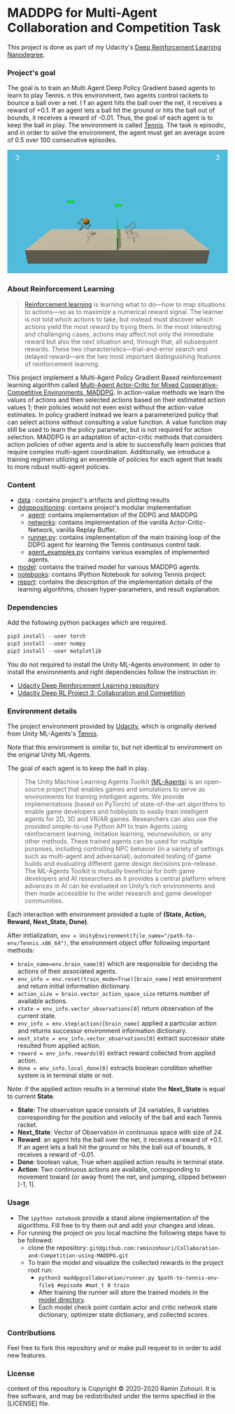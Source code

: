 # MADDPG for Multi-Agent Collaboration and Competition Task



This project is done as part of my Udacity's [Deep Reinforcement Learning Nanodegree](https://www.udacity.com/course/deep-reinforcement-learning-nanodegree--nd893).

### Project's goal

The goal is to train an Multi Agent Deep Policy Gradient based agents to learn to play Tennis.
n this environment, two agents control rackets to bounce a ball over a net. I
f an agent hits the ball over the net, it receives a reward of +0.1. 
If an agent lets a ball hit the ground or hits the ball out of bounds, it receives a reward of -0.01.
Thus, the goal of each agent is to keep the ball in play.
The environment is  called [Tennis](https://github.com/Unity-Technologies/ml-agents/blob/main/docs/Learning-Environment-Examples.md#tennis).
The task is episodic, and in order to solve the environment, the agent must get an average score of 0.5 over 100 consecutive episodes.

![](./data/tennis.gif)



### About Reinforcement Learning

> [Reinforcement learning](https://web.stanford.edu/class/psych209/Readings/SuttonBartoIPRLBook2ndEd.pdf) 
>is learning what to do—how to map situations to actions—so as to maximize a numerical reward signal.
> The learner is not told which actions to take, but instead must discover which actions yield the most reward by trying them. 
>In the most interesting and challenging cases, actions may affect not only the immediate reward but also the next situation and, 
>through that, all subsequent rewards. These two characteristics—trial-and-error search and delayed reward—are the two most
> important distinguishing features of reinforcement learning. 

This project implement a Multi-Agent Policy Gradient Based reinforcement learning algorithm called [Multi-Agent Actor-Critic for Mixed
Cooperative-Competitive Environments, MADDPG](https://papers.nips.cc/paper/2017/file/68a9750337a418a86fe06c1991a1d64c-Paper.pdf).
In action-value methods we learn the values of actions and
then selected actions based on their estimated action values 1; their policies would not even exist without
the action-value estimates. In policy gradient instead we learn a parameterized policy that can select actions without 
consulting a value function. A value function may still be used to learn the policy parameter, 
but is not required for action selection. MADDPG is an adaptation of actor-critic methods that considers action policies
of other agents and is able to successfully learn policies that require complex multi-agent coordination. Additionally, we introduce a training regimen utilizing an
ensemble of policies for each agent that leads to more robust multi-agent policies.

### Content 

* [data](https://github.com/raminzohouri/Collaboration-and-Competition-using-MADDPG/tree/main/data) : contains project's artifacts and plotting results
* [ddgppositioning](https://github.com/raminzohouri/Collaboration-and-Competition-using-MADDPG/tree/main/maddpgcollaboration): contains project's modular implementation 
  * [agent](https://github.com/raminzohouri/Collaboration-and-Competition-using-MADDPG/tree/main/maddpgcollaboration/agent): contains implementation of the DDPG and MADDPG  
  * [networks](https://github.com/raminzohouri/Collaboration-and-Competition-using-MADDPG/tree/main/maddpgcollaboration/networks): contains implementation of the vanilla Actor-Critic-Network, vanilla Replay Buffer. 
  * [runner.py](https://github.com/raminzohouri/DDGP-for-ArmRobot-Positioning/blob/main/maddpgcollaboration/runner.py): contains implementation of the main training loop of the DDPG agent for learning the Tennis continuous control task.
  * [agent_examples.py](https://github.com/raminzohouri/DDGP-for-ArmRobot-Positioning/blob/main/maddpgcollaboration/agent_examples.py) contains various examples of implemented agents.
* [model](https://github.com/raminzohouri/Collaboration-and-Competition-using-MADDPG/tree/main/model): contains the trained model for various MADDPG agents.
* [notebooks](https://github.com/raminzohouri/Collaboration-and-Competition-using-MADDPG/tree/main/notebook): contains IPython Notebook for solving Tennis project.
* [report](https://github.com/raminzohouri/Collaboration-and-Competition-using-MADDPG/tree/main/report.md): contains the description of the implementation details of the learning algorithms, chosen hyper-parameters, and result explanation. 



### Dependencies  

Add the following python packages which are required.

```python
pip3 install --user torch
pip3 install --user numpy
pip3 install --user matplotlib
```

You do not required to install the Unity ML-Agents environment. In oder to install the environments and right dependencies follow the instruction in:

* [Udacity Deep Reinforcement Learning  repository](https://github.com/udacity/deep-reinforcement-learning#dependencies)
* [Udacity Deep RL Project 3: Collaboration and Competition](https://github.com/udacity/deep-reinforcement-learning/tree/master/p3_collab-compet)


###  Environment details

The project environment provided by [Udacity](https://www.udacity.com/course/deep-reinforcement-learning-nanodegree--nd893), 
which is originally derived from Unity ML-Agents's [Tennis](https://github.com/Unity-Technologies/ml-agents/blob/main/docs/Learning-Environment-Examples.md#tennis).

Note that this environment is similar to, but not identical to environment on the original Unity ML-Agents.

The goal of each agent is to keep the ball in play.

> The Unity Machine Learning Agents Toolkit [(ML-Agents](https://github.com/Unity-Technologies/ml-agents)) is an open-source project that enables games and simulations to serve as environments for training intelligent agents. We provide implementations (based on PyTorch) of state-of-the-art algorithms to enable game developers and hobbyists to easily train intelligent agents for 2D, 3D and VR/AR games. Researchers can also use the provided simple-to-use Python API to train Agents using reinforcement learning, imitation learning, neuroevolution, or any other methods. These trained agents can be used for multiple purposes, including controlling NPC behavior (in a variety of settings such as multi-agent and adversarial), automated testing of game builds and evaluating different game design decisions pre-release. The ML-Agents Toolkit is mutually beneficial for both game developers and AI researchers as it provides a central platform where advances in AI can be evaluated on Unity’s rich environments and then made accessible to the wider research and game developer communities. 

Each interaction with environment provided a tuple of **(State, Action, Reward, Next_State, Done)**.

After initialization, `env = UnityEnvironment(file_name="/path-to-env/Tennis.x86_64")`, the environment object offer following important methods:

* `brain_name=env.brain_name[0]`  which are responsible for deciding the actions of their associated agents.
*  `env_info = env.reset(train_mode=True)[brain_name]` rest environment and return initial information dictionary.
* `action_size = brain.vector_action_space_size` returns number of available actions.
* `state = env_info.vector_observations[0]` return observation of the current state.
* `env_info = env.step(action)[brain_name]` applied a particular action and returns successor environment information dictionary.
* `next_state = env_info.vector_observations[0]` extract successor state resulted from applied action. 
* `reward = env_info.rewards[0]` extract reward collected from applied action. 
* `done = env_info.local_done[0]` extracts boolean condition whether system is in terminal state or not.

Note: if the applied action results in a terminal state the **Next_State** is equal to current **State**.

* **State**: The observation space consists of 24 variables, 8 variables corresponding for the position and velocity of the ball and each Tennis racket.
* **Next_State**:  Vector of Observation in continuous space with size of 24.
* **Reward**:  an agent hits the ball over the net, it receives a reward of +0.1. If an agent lets a ball hit the ground or hits the ball out of bounds, it receives a reward of -0.01.  
* **Done**: boolean value, True when applied action results in terminal state.
* **Action**: Two continuous actions are available, corresponding to movement toward (or away from) the net, and jumping, clipped between [-1, 1].

### Usage

* The `ipython notebook` provide a stand alone implementation of the algorithms. Fill free to try them out and add your changes and ideas.
* For running the project on you local machine the following steps have to be followed:
  * clone the repository: `git@github.com:raminzohouri/Collaboration-and-Competition-using-MADDPG.git`
  * To train the model and visualize the collected rewards in the project root run:
       * `python3 maddpgcollaboration/runner.py $path-to-tennis-env-file$ #episode #mat_t 0 train`
       * After training the runner will store the trained models in the [model directory](https://github.com/raminzohouri/Collaboration-and-Competition-using-MADDPG/tree/main/model). 
       * Each model check point contain actor and critic network state dictionary, optimizer state dictionary, and collected scores.

### Contributions 

Feel free to fork this repository and or make pull request to in order to add new features.

### License

content of this repository is Copyright © 2020-2020 Ramin Zohouri. It is free software, and may be redistributed under the terms specified in the [LICENSE] file.
